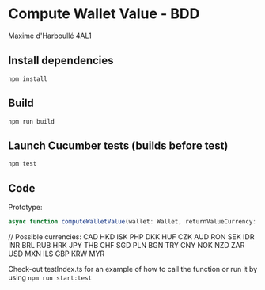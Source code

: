 # Compute Wallet Value - BDD
Maxime d'Harboullé 4AL1
## Install dependencies
```npm install```

## Build
```npm run build```

## Launch Cucumber tests (builds before test)
```npm test```

## Code
Prototype:
```ts
async function computeWalletValue(wallet: Wallet, returnValueCurrency: Currencies = Currencies.EUR, date: string = 'latest'): Promise<number>
```
// Possible currencies: CAD HKD ISK PHP DKK HUF CZK AUD RON SEK IDR INR BRL RUB HRK JPY THB CHF SGD PLN BGN TRY CNY NOK NZD ZAR USD MXN ILS GBP KRW MYR

Check-out testIndex.ts for an example of how to call the function or run it by using ```npm run start:test```

